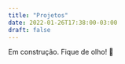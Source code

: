 ```yaml
---
title: "Projetos"
date: 2022-01-26T17:38:00-03:00
draft: false
---
```


Em construção.  Fique de olho! 👀